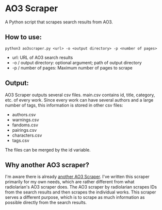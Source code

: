 # AO3 Scraper

A Python script that scrapes search results from AO3.

## How to use:

```
python3 ao3scraper.py <url> -o <output directory> -p <number of pages>
```

- url: URL of AO3 search results
- -o / output directory: optional argument; path of output directory
- -p / number of pages: Maximum number of pages to scrape

## Output:

AO3 Scraper outputs several csv files. main.csv contains id, title, category, etc. of every work. 
Since every work can have several authors and a large number of tags, this information is stored in other csv files:

- authors.csv  
- warnings.csv  
- fandoms.csv  
- pairings.csv  
- characters.csv  
- tags.csv  

The files can be merged by the id variable.

## Why another AO3 scraper?

I'm aware there is already [another AO3 Scraper](https://github.com/radiolarian/AO3Scraper/).
I've written this scraper primarily for my own needs, which are rather different from what radiolarian's AO3 scraper does.
The AO3 scraper by radiolarian scrapes IDs from the search results and then scrapes the individual works.
This scraper serves a different purpose, which is to scrape as much information as possible directly from the search results.
